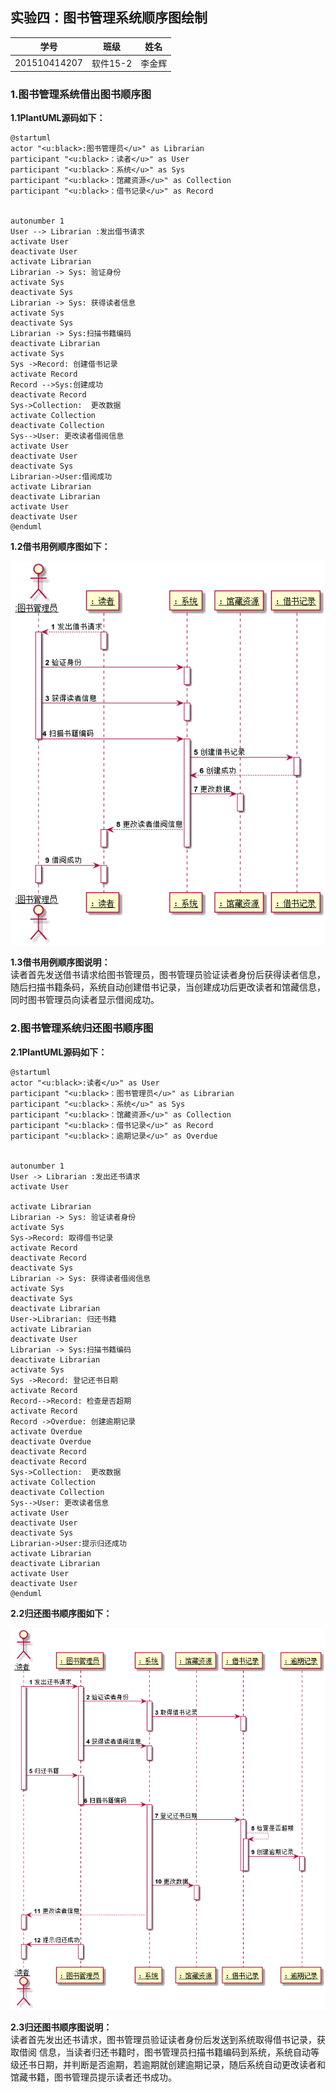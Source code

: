 
## 实验四：图书管理系统顺序图绘制

|学号|班级|姓名|
|:---------------:|:------------:|:------------:|
|201510414207|软件15-2|李金辉|

### 1.图书管理系统借出图书顺序图

**1.1PlantUML源码如下：**
~~~
@startuml
actor "<u:black>:图书管理员</u>" as Librarian
participant "<u:black>：读者</u>" as User
participant "<u:black>：系统</u>" as Sys
participant "<u:black>：馆藏资源</u>" as Collection
participant "<u:black>：借书记录</u>" as Record


autonumber 1
User --> Librarian :发出借书请求
activate User
deactivate User
activate Librarian
Librarian -> Sys: 验证身份
activate Sys
deactivate Sys
Librarian -> Sys: 获得读者信息
activate Sys
deactivate Sys
Librarian -> Sys:扫描书籍编码
deactivate Librarian
activate Sys
Sys ->Record: 创建借书记录
activate Record
Record -->Sys:创建成功
deactivate Record
Sys->Collection:  更改数据
activate Collection
deactivate Collection
Sys-->User: 更改读者借阅信息
activate User
deactivate User
deactivate Sys
Librarian->User:借阅成功
activate Librarian
deactivate Librarian
activate User
deactivate User
@enduml
~~~
**1.2借书用例顺序图如下：**

![](borrowbook.png)

**1.3借书用例顺序图说明：**<br />
  读者首先发送借书请求给图书管理员，图书管理员验证读者身份后获得读者信息，
随后扫描书籍条码，系统自动创建借书记录，当创建成功后更改读者和馆藏信息，
同时图书管理员向读者显示借阅成功。

### 2.图书管理系统归还图书顺序图

**2.1PlantUML源码如下：**
~~~
@startuml
actor "<u:black>:读者</u>" as User
participant "<u:black>：图书管理员</u>" as Librarian
participant "<u:black>：系统</u>" as Sys
participant "<u:black>：馆藏资源</u>" as Collection
participant "<u:black>：借书记录</u>" as Record
participant "<u:black>：逾期记录</u>" as Overdue


autonumber 1
User -> Librarian :发出还书请求
activate User

activate Librarian
Librarian -> Sys: 验证读者身份
activate Sys
Sys->Record: 取得借书记录
activate Record
deactivate Record
deactivate Sys
Librarian -> Sys: 获得读者借阅信息
activate Sys
deactivate Sys
deactivate Librarian
User->Librarian: 归还书籍
activate Librarian
deactivate User
Librarian -> Sys:扫描书籍编码
deactivate Librarian
activate Sys
Sys ->Record: 登记还书日期
activate Record
Record-->Record: 检查是否超期
activate Record
Record ->Overdue: 创建逾期记录
activate Overdue
deactivate Overdue
deactivate Record
deactivate Record
Sys->Collection:  更改数据
activate Collection
deactivate Collection
Sys-->User: 更改读者信息
activate User
deactivate User
deactivate Sys
Librarian->User:提示归还成功
activate Librarian
deactivate Librarian
activate User
deactivate User
@enduml
~~~

**2.2归还图书顺序图如下：**

![](returnbook.png)

**2.3归还图书顺序图说明：**<br />
  读者首先发出还书请求，图书管理员验证读者身份后发送到系统取得借书记录，获取借阅
信息，当读者归还书籍时，图书管理员扫描书籍编码到系统，系统自动等级还书日期，并判断是否逾期，若逾期就创建逾期记录，随后系统自动更改读者和馆藏书籍，图书管理员提示读者还书成功。

